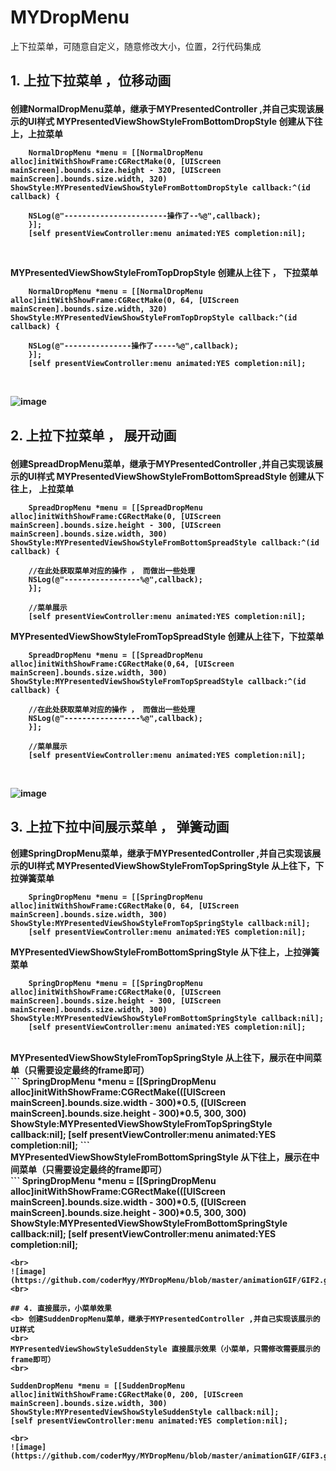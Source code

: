 # MYDropMenu
上下拉菜单，可随意自定义，随意修改大小，位置，2行代码集成



## 1. 上拉下拉菜单 ，位移动画<p>

<b>创建NormalDropMenu菜单，继承于MYPresentedController ,并自己实现该展示的UI样式
MYPresentedViewShowStyleFromBottomDropStyle  创建从下往上，上拉菜单
<br>
```
    NormalDropMenu *menu = [[NormalDropMenu alloc]initWithShowFrame:CGRectMake(0, [UIScreen mainScreen].bounds.size.height - 320, [UIScreen mainScreen].bounds.size.width, 320) ShowStyle:MYPresentedViewShowStyleFromBottomDropStyle callback:^(id callback) {

    NSLog(@"-----------------------操作了--%@",callback);
    }];
    [self presentViewController:menu animated:YES completion:nil];

```
<br>

MYPresentedViewShowStyleFromTopDropStyle 创建从上往下 ， 下拉菜单
```
    NormalDropMenu *menu = [[NormalDropMenu alloc]initWithShowFrame:CGRectMake(0, 64, [UIScreen mainScreen].bounds.size.width, 320) ShowStyle:MYPresentedViewShowStyleFromTopDropStyle callback:^(id callback) {

    NSLog(@"---------------操作了-----%@",callback);
    }];
    [self presentViewController:menu animated:YES completion:nil];

```
<br>

![image](https://github.com/coderMyy/MYDropMenu/blob/master/animationGIF/GIF.gif)

## 2. 上拉下拉菜单 ， 展开动画<p>
<b> 创建SpreadDropMenu菜单，继承于MYPresentedController ,并自己实现该展示的UI样式
MYPresentedViewShowStyleFromBottomSpreadStyle 创建从下往上， 上拉菜单
<br>
```
    SpreadDropMenu *menu = [[SpreadDropMenu alloc]initWithShowFrame:CGRectMake(0, [UIScreen mainScreen].bounds.size.height - 300, [UIScreen mainScreen].bounds.size.width, 300) ShowStyle:MYPresentedViewShowStyleFromBottomSpreadStyle callback:^(id callback) {

    //在此处获取菜单对应的操作 ， 而做出一些处理
    NSLog(@"-----------------%@",callback);
    }];

    //菜单展示
    [self presentViewController:menu animated:YES completion:nil];

``` 
MYPresentedViewShowStyleFromTopSpreadStyle 创建从上往下，下拉菜单
<br>
```
    SpreadDropMenu *menu = [[SpreadDropMenu alloc]initWithShowFrame:CGRectMake(0,64, [UIScreen mainScreen].bounds.size.width, 300) ShowStyle:MYPresentedViewShowStyleFromTopSpreadStyle callback:^(id callback) {

    //在此处获取菜单对应的操作 ， 而做出一些处理
    NSLog(@"-----------------%@",callback);
    }];

    //菜单展示
    [self presentViewController:menu animated:YES completion:nil];

```
<br>

![image](https://github.com/coderMyy/MYDropMenu/blob/master/animationGIF/GIF1.gif)

## 3. 上拉下拉中间展示菜单 ， 弹簧动画
<b> 创建SpringDropMenu菜单，继承于MYPresentedController ,并自己实现该展示的UI样式
MYPresentedViewShowStyleFromTopSpringStyle 从上往下，下拉弹簧菜单
<br>
```
    SpringDropMenu *menu = [[SpringDropMenu alloc]initWithShowFrame:CGRectMake(0, 64, [UIScreen mainScreen].bounds.size.width, 300) ShowStyle:MYPresentedViewShowStyleFromTopSpringStyle callback:nil];
    [self presentViewController:menu animated:YES completion:nil];

```

MYPresentedViewShowStyleFromBottomSpringStyle 从下往上，上拉弹簧菜单
<br>
```
    SpringDropMenu *menu = [[SpringDropMenu alloc]initWithShowFrame:CGRectMake(0, [UIScreen mainScreen].bounds.size.height - 300, [UIScreen mainScreen].bounds.size.width, 300) ShowStyle:MYPresentedViewShowStyleFromBottomSpringStyle callback:nil];
    [self presentViewController:menu animated:YES completion:nil];

```
<br>
MYPresentedViewShowStyleFromTopSpringStyle 从上往下，展示在中间菜单（只需要设定最终的frame即可）
<br>
```
    SpringDropMenu *menu = [[SpringDropMenu alloc]initWithShowFrame:CGRectMake(([UIScreen mainScreen].bounds.size.width - 300)*0.5, ([UIScreen mainScreen].bounds.size.height - 300)*0.5, 300, 300) ShowStyle:MYPresentedViewShowStyleFromTopSpringStyle callback:nil];
    [self presentViewController:menu animated:YES completion:nil];
```
<br>
MYPresentedViewShowStyleFromBottomSpringStyle 从下往上，展示在中间菜单（只需要设定最终的frame即可）
<br>
```
    SpringDropMenu *menu = [[SpringDropMenu alloc]initWithShowFrame:CGRectMake(([UIScreen mainScreen].bounds.size.width - 300)*0.5, ([UIScreen mainScreen].bounds.size.height - 300)*0.5, 300, 300) ShowStyle:MYPresentedViewShowStyleFromBottomSpringStyle callback:nil];
    [self presentViewController:menu animated:YES completion:nil];

```
<br>
![image](https://github.com/coderMyy/MYDropMenu/blob/master/animationGIF/GIF2.gif)
<br>

## 4. 直接展示，小菜单效果
<b> 创建SuddenDropMenu菜单，继承于MYPresentedController ,并自己实现该展示的UI样式
<br>
MYPresentedViewShowStyleSuddenStyle 直接展示效果（小菜单，只需修改需要展示的frame即可）
<br>
```
    SuddenDropMenu *menu = [[SuddenDropMenu alloc]initWithShowFrame:CGRectMake(0, 200, [UIScreen mainScreen].bounds.size.width, 300) ShowStyle:MYPresentedViewShowStyleSuddenStyle callback:nil];
    [self presentViewController:menu animated:YES completion:nil];

```
<br>
![image](https://github.com/coderMyy/MYDropMenu/blob/master/animationGIF/GIF3.gif)






